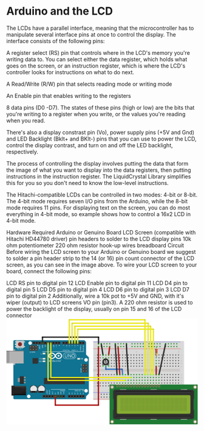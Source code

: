 # Arduino and the LCD

The LCDs have a parallel interface, meaning that the microcontroller has to manipulate several interface pins at once to control the display. The interface consists of the following pins:

A register select (RS) pin that controls where in the LCD's memory you're writing data to. You can select either the data register, which holds what goes on the screen, or an instruction register, which is where the LCD's controller looks for instructions on what to do next.

A Read/Write (R/W) pin that selects reading mode or writing mode

An Enable pin that enables writing to the registers

8 data pins (D0 -D7). The states of these pins (high or low) are the bits that you're writing to a register when you write, or the values you're reading when you read.

There's also a display constrast pin (Vo), power supply pins (+5V and Gnd) and LED Backlight (Bklt+ and BKlt-) pins that you can use to power the LCD, control the display contrast, and turn on and off the LED backlight, respectively.

The process of controlling the display involves putting the data that form the image of what you want to display into the data registers, then putting instructions in the instruction register. The LiquidCrystal Library simplifies this for you so you don't need to know the low-level instructions.

The Hitachi-compatible LCDs can be controlled in two modes: 4-bit or 8-bit. The 4-bit mode requires seven I/O pins from the Arduino, while the 8-bit mode requires 11 pins. For displaying text on the screen, you can do most everything in 4-bit mode, so example shows how to control a 16x2 LCD in 4-bit mode.

Hardware Required
Arduino or Genuino Board
LCD Screen (compatible with Hitachi HD44780 driver)
pin headers to solder to the LCD display pins
10k ohm potentiometer
220 ohm resistor
hook-up wires
breadboard
Circuit
Before wiring the LCD screen to your Arduino or Genuino board we suggest to solder a pin header strip to the 14 (or 16) pin count connector of the LCD screen, as you can see in the image above.
To wire your LCD screen to your board, connect the following pins:

LCD RS pin to digital pin 12
LCD Enable pin to digital pin 11
LCD D4 pin to digital pin 5
LCD D5 pin to digital pin 4
LCD D6 pin to digital pin 3
LCD D7 pin to digital pin 2
Additionally, wire a 10k pot to +5V and GND, with it's wiper (output) to LCD screens VO pin (pin3). A 220 ohm resistor is used to power the backlight of the display, usually on pin 15 and 16 of the LCD connector
![Hookup](/LCD_Base_bb_Fritz.png)
